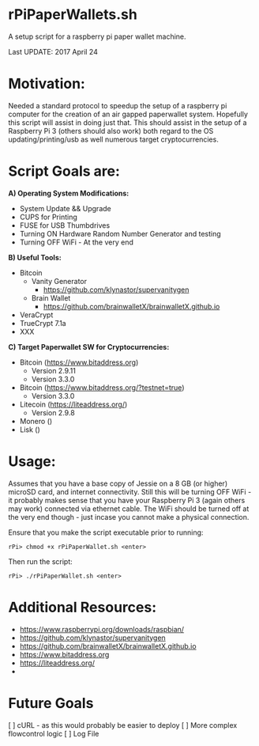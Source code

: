 # rPiPaperWallets.sh
A setup script for a raspberry pi paper wallet machine.

Last UPDATE:  2017 April 24 

# Motivation:

Needed a standard protocol to speedup the setup of a raspberry pi computer for the creation of an air gapped paperwallet system.  Hopefully this script will assist in doing just that.  This should assist in the setup of a Raspberry Pi 3 (others should also work) both regard to the OS updating/printing/usb as well numerous target cryptocurrencies.

# Script Goals are:

__A)  Operating System Modifications:__
* System Update && Upgrade
* CUPS for Printing
* FUSE for USB Thumbdrives
* Turning ON Hardware Random Number Generator and testing
* Turning OFF WiFi - At the very end

__B) Useful Tools:__
* Bitcoin 
  * Vanity Generator
    * https://github.com/klynastor/supervanitygen
  * Brain Wallet
    * https://github.com/brainwalletX/brainwalletX.github.io
* VeraCrypt
* TrueCrypt 7.1a
* XXX

__C) Target Paperwallet SW for Cryptocurrencies:__
* Bitcoin (https://www.bitaddress.org)
  * Version 2.9.11
  * Version 3.3.0
* Bitcoin (https://www.bitaddress.org/?testnet=true)
  * Version 3.3.0
* Litecoin (https://liteaddress.org/)
  * Version 2.9.8
* Monero ()
* Lisk ()

# Usage:

Assumes that you have a base copy of Jessie on a 8 GB (or higher) microSD card, and internet connectivity.  Still this will be turning OFF WiFi - it probably makes sense that you have your Raspberry Pi 3 (again others may work) connected via ethernet cable. The WiFi should be turned off at the very end though - just incase you cannot make a physical connection. 

Ensure that you make the script executable prior to running:

`rPi> chmod +x rPiPaperWallet.sh <enter>`

Then run the script:

`rPi> ./rPiPaperWallet.sh <enter>`

# Additional Resources:

* https://www.raspberrypi.org/downloads/raspbian/
* https://github.com/klynastor/supervanitygen
* https://github.com/brainwalletX/brainwalletX.github.io
* https://www.bitaddress.org
* https://liteaddress.org/
* 

# Future Goals

[ ] cURL - as this would probably be easier to deploy
[ ] More complex flowcontrol logic
[ ] Log File
